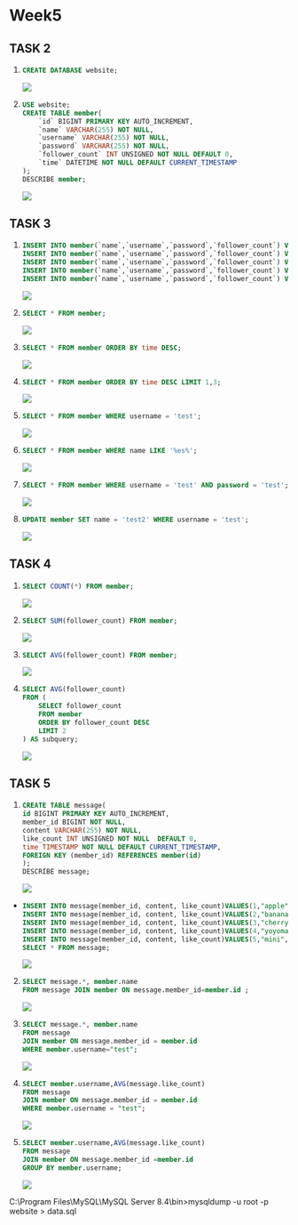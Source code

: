 # Week5 <br>
## TASK 2

1.
    ```SQL
    CREATE DATABASE website;
    ```
    <img src="./image/2-1.JPG"></img>

2.
    ```SQL
    USE website;
    CREATE TABLE member(
        `id` BIGINT PRIMARY KEY AUTO_INCREMENT, 
        `name` VARCHAR(255) NOT NULL, 
        `username` VARCHAR(255) NOT NULL,
        `password` VARCHAR(255) NOT NULL,
        `follower_count` INT UNSIGNED NOT NULL DEFAULT 0,
        `time` DATETIME NOT NULL DEFAULT CURRENT_TIMESTAMP
    );
    DESCRIBE member;
    ```
    <img src="./image/2-2.JPG"></img>

## TASK 3
1.
    ```SQL
    INSERT INTO member(`name`,`username`,`password`,`follower_count`) VALUES("test","test","test", 0);
    INSERT INTO member(`name`,`username`,`password`,`follower_count`) VALUES("shawn","user1","11111", 100); 
    INSERT INTO member(`name`,`username`,`password`,`follower_count`) VALUES("john","user2","22222", 200);
    INSERT INTO member(`name`,`username`,`password`,`follower_count`) VALUES("ryan","user3","33333", 300);
    INSERT INTO member(`name`,`username`,`password`,`follower_count`) VALUES("mary","user4","44444", 400);
    ```
    <img src="./image/3-1.JPG"></img>

2.
    ```SQL
    SELECT * FROM member;
    ```
    <img src="./image/3-2.JPG"></img>

3.
    ```SQL
    SELECT * FROM member ORDER BY time DESC; 
    ```
    <img src="./image/3-3.JPG"></img>

4.
    ```SQL
    SELECT * FROM member ORDER BY time DESC LIMIT 1,3;
    ```
    <img src="./image/3-4.JPG"></img>

5.
    ```SQL
    SELECT * FROM member WHERE username = 'test';
    ```
    <img src="./image/3-5.JPG"></img>

6.
    ```SQL
    SELECT * FROM member WHERE name LIKE '%es%';
    ```
    <img src="./image/3-6.JPG"></img>

7.
    ```SQL
    SELECT * FROM member WHERE username = 'test' AND password = 'test';
    ```
    <img src="./image/3-7.JPG"></img>

8.
    ```SQL
    UPDATE member SET name = 'test2' WHERE username = 'test';
    ```
    <img src="./image/3-8.JPG"></img>

## TASK 4
1.
    ```SQL
    SELECT COUNT(*) FROM member;
    ```
    <img src="./image/4-1.JPG"></img>

2.
    ```SQL
    SELECT SUM(follower_count) FROM member;
    ```
    <img src="./image/4-2.JPG"></img>

3.
    ```SQL
    SELECT AVG(follower_count) FROM member;
    ```
    <img src="./image/4-3.JPG"></img>

4.
    ```SQL
    SELECT AVG(follower_count)
    FROM (
        SELECT follower_count
        FROM member
        ORDER BY follower_count DESC
        LIMIT 2
    ) AS subquery;
    ```
    <img src="./image/4-4.JPG"></img>

## TASK 5
1.
    ```SQL
    CREATE TABLE message(
    id BIGINT PRIMARY KEY AUTO_INCREMENT,
    member_id BIGINT NOT NULL,
    content VARCHAR(255) NOT NULL,
    like_count INT UNSIGNED NOT NULL  DEFAULT 0,
    time TIMESTAMP NOT NULL DEFAULT CURRENT_TIMESTAMP,
    FOREIGN KEY (member_id) REFERENCES member(id)
    );
    DESCRIBE message;
    ```
    <img src="./image/5-1.JPG"></img>

-
    ```SQL
    INSERT INTO message(member_id, content, like_count)VALUES(1,"apple",10);
    INSERT INTO message(member_id, content, like_count)VALUES(2,"banana",20);
    INSERT INTO message(member_id, content, like_count)VALUES(3,"cherry",30);
    INSERT INTO message(member_id, content, like_count)VALUES(4,"yoyoman",40);
    INSERT INTO message(member_id, content, like_count)VALUES(5,"mini",50);
    SELECT * FROM message;
    ```
    <img src="./image/-.JPG"></img>

2.
    ```SQL
    SELECT message.*, member.name
    FROM message JOIN member ON message.member_id=member.id ;
    ```
    <img src="./image/5-2.JPG"></img>

3.
    ```SQL
    SELECT message.*, member.name
    FROM message 
    JOIN member ON message.member_id = member.id
    WHERE member.username="test";
    ```
    <img src="./image/5-3.JPG"></img>

4.
    ```SQL
    SELECT member.username,AVG(message.like_count)
    FROM message
    JOIN member ON message.member_id = member.id
    WHERE member.username = "test";
    ```
    <img src="./image/5-4.JPG"></img>

5.
    ```SQL
    SELECT member.username,AVG(message.like_count)
    FROM message
    JOIN member ON message.member_id =member.id
    GROUP BY member.username;
    ```
    <img src="./image/5-5.JPG"></img>

C:\Program Files\MySQL\MySQL Server 8.4\bin>mysqldump -u root -p website > data.sql